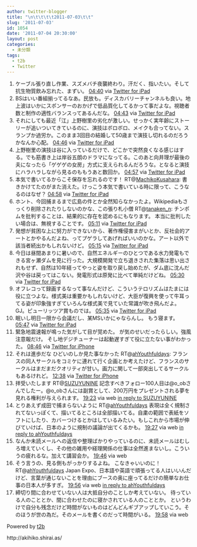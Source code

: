 ```yaml
---
author: twitter-blogger
title: "\n\t\t\t\t2011-07-03\t\t"
slug: '2011-07-03'
id: 1054
date: '2011-07-04 20:30:00'
layout: post
categories:
  - 未分類
tags:
  - t2b
  - Twitter
---
```


<div xmlns:georss="http://www.georss.org/georss">

1.  <span><span>ケーブル張り直し作業、スズメバチ夜襲終わり。汗だく、指いたい。そして抗生物質飲み忘れた、まずい。</span> <span>[<span>04:40</span>](http://twitter.com/o_ob/status/87546167570870273) <span>via [Twitter for iPad](http://twitter.com/#!/download/ipad)</span></span></span>
2.  <span><span>BSはいい番組揃ってるなあ。民放も。ディスカバリーチャンネルも良い。地上波はいかにスポンサーのおかげで低品質化してるかって事だよな。視聴者数と制作の適性バランスってあるんだな。</span> <span>[<span>04:43</span>](http://twitter.com/o_ob/status/87546893747494913) <span>via [Twitter for iPad](http://twitter.com/#!/download/ipad)</span></span></span>
3.  <span><span>それにしても最近「江」上野樹里の劣化が激しい。せっかく実年齢にストーリーが追いついてきているのに、演技はボロボロ、メイクも合ってない。スランプか過労か。このまま3回目の結婚して50歳まで演技し切れるのだろうかなんか心配。</span> <span>[<span>04:46</span>](http://twitter.com/o_ob/status/87547868877045760) <span>via [Twitter for iPad](http://twitter.com/#!/download/ipad)</span></span></span>
4.  <span><span>上野樹里の演技は谷に入っているだけで、どこかで突然良くなる感じはする。でも筋書き上は岸谷五朗のドラマになってる。このあと向井理が最後の夫になったら「ゲゲゲの女房」方式に支えられるんだろうな。となると演技にハラハラしながら見るのももうあと数回か。</span> <span>[<span>04:57</span>](http://twitter.com/o_ob/status/87550581497012224) <span>via [Twitter for iPad](http://twitter.com/#!/download/ipad)</span></span></span>
5.  <span><span>本気で書いてるからこそ保存を忘れるのです！ RT@[MachikoKusahara](http://twitter.com/MachikoKusahara "MachikoKusahara"): 書きかけてたのがまた消えた。けっこう本気で書いている時に限って、こうなるのはなぜ？</span> <span>[<span>04:58</span>](http://twitter.com/o_ob/status/87550873827414016) <span>via [Twitter for iPad](http://twitter.com/#!/download/ipad)</span></span></span>
6.  <span><span>ホント、今回捕まるまで広島の件とか全然知らなかったよ。Wikipediaもさっくり削除されたりしないのかな、この張り札小僧 RT@[tanaken_n](http://twitter.com/tanaken_n "tanaken_n"): チンポムを批判することは、結果的に存在を認めるにもなります。 本当に批判したい場合は、無視することです。</span> <span>[<span>05:11</span>](http://twitter.com/o_ob/status/87553994708365312) <span>via [Twitter for iPad](http://twitter.com/#!/download/ipad)</span></span></span>
7.  <span><span>発想が貧困な上に努力ができないから、著作権侵害まがいとか、反社会的アートとかやるんだよね、ってプゲラしてあげればいいのかな。アート以外で該当者続出かもしれないけど。</span> <span>[<span>05:15</span>](http://twitter.com/o_ob/status/87555002754801665) <span>via [Twitter for iPad](http://twitter.com/#!/download/ipad)</span></span></span>
8.  <span><span>今日は昼間あまりに暑いので、自然エネルギーのひとつである水力発電もできる宮ヶ瀬ダムを見に行った。大規模開発で立ち退きされた集落は思い出されもせず、自然は10年経ってやっと姿を取り戻し始めたが、ダム底に沈んだ沢や谷は戻ってはこない。発電形式は原発に比べて単純だけどね。</span> <span>[<span>05:30</span>](http://twitter.com/o_ob/status/87558852899373056) <span>via [Twitter for iPad](http://twitter.com/#!/download/ipad)</span></span></span>
9.  <span><span>オフレコって録画するなって事なんだけど、こういうテロリズムはたまには役に立つよな。様式美は重要かもしれないけど、大臣が復興を使って牛耳ってる姿が印象強すぎていろんな様式美で見ていた常識が吹き飛んだよ。GJ。ピューリッツア賞ものでは。</span> <span>[<span>05:35</span>](http://twitter.com/o_ob/status/87560053237882880) <span>via [Twitter for iPad](http://twitter.com/#!/download/ipad)</span></span></span>
10.  <span><span>眠いし明日一限から会議だし、某MSいかにゃならんし。 もう寝ます。</span> <span>[<span>05:47</span>](http://twitter.com/o_ob/status/87563089700069376) <span>via [Twitter for iPad](http://twitter.com/#!/download/ipad)</span></span></span>
11.  <span><span>緊急地震速報が鳴った気がして目が覚めた。 が気のせいだったらしい。強風注意報だけ。 そし地デジチューナーは起動遅すぎて役に立たない事がわかった。</span> <span>[<span>08:46</span>](http://twitter.com/o_ob/status/87608224626393088) <span>via [Twitter for iPhone](http://twitter.com/#!/download/iphone)</span></span></span>
12.  <span><span>それは進歩だな ひどいのしか見た事なかった RT@[ahYouthfuldays](http://twitter.com/ahYouthfuldays "ahYouthfuldays"): フランスの同人サークルをコミケに連れて行く企画とか考えたけど、フランスのサークルはまだまだクオリティが甘い。画力に関して一部突出してるサークルもあるけれど。</span> <span>[<span>12:38</span>](http://twitter.com/o_ob/status/87666503075377152) <span>via [Twitter for iPhone](http://twitter.com/#!/download/iphone)</span></span></span>
13.  <span><span>拝受いたします RT@[SUZUYUNINE](http://twitter.com/SUZUYUNINE "SUZUYUNINE") 記念すべきフォロー100人目は@o_obさんでしたー。@o_obさんには副賞として、200万円をプレゼントされる夢を見れる権利が与えられます。</span> <span>[<span>19:23</span>](http://twitter.com/o_ob/status/87768380408471552) <span>via web</span> [in reply to SUZUYUNINE](http://twitter.com/SUZUYUNINE/status/87746122826776576)</span></span>
14.  <span><span>とりあえず成田で捕まらないように RT@[ahYouthfuldays](http://twitter.com/ahYouthfuldays "ahYouthfuldays") 表現は全く規制されてないっぽくて、描いてるところは全部描いてる。自粛の範囲で表紙をソフトにしたり、カバーつけるとかはしているみたい。もしこれから市場が伸びていけば、日本のように規制の議論が出てくるかも。</span> <span>[<span>19:27</span>](http://twitter.com/o_ob/status/87769399326543872) <span>via web</span> [in reply to ahYouthfuldays](http://twitter.com/ahYouthfuldays/status/87763807786631169)</span></span>
15.  <span><span>なんか未読メールへの返信や整理ばかりやっているのに、未読メールはむしろ増えていくし、その他の雑用や経理関係の仕事は全然進まないし。こういうの疲れるな。加えて講習会か。</span> <span>[<span>19:46</span>](http://twitter.com/o_ob/status/87774366317817856) <span>via web</span></span></span>
16.  <span><span>そう言うの、見る側もがっかりするよね。 こなきゃいいのに！ RT@[ahYouthfuldays](http://twitter.com/ahYouthfuldays "ahYouthfuldays") Japan Expo、日本語や英語で頑張ってる人はいいんだけど、言葉が通じないことを理由にブースの奥に座ってるだけの簡単なお仕事の日本人が多すぎ。</span> <span>[<span>19:56</span>](http://twitter.com/o_ob/status/87776869134499840) <span>via web</span> [in reply to ahYouthfuldays](http://twitter.com/ahYouthfuldays/status/87776089144958977)</span></span>
17.  <span><span>締切り間に合わせていない人は大抵自分のことしか考えていない。 待っている人のこととか、間に合わせたのに寝かされている人のこととか。 というわけで自分も残念だけど時間がないものはどんどんギブアップしていこう。そのほうが世の為だ。そのメールを書くのだって時間がいる。</span> <span>[<span>19:58</span>](http://twitter.com/o_ob/status/87777374686560256) <span>via web</span></span></span>

</div>

Powered by [t2b](http://t2b.utilz.jp/)

<div>http://akihiko.shirai.as/</div>